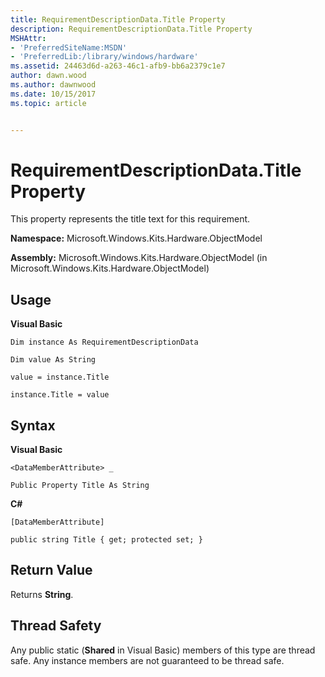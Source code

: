 ```yaml
---
title: RequirementDescriptionData.Title Property
description: RequirementDescriptionData.Title Property
MSHAttr:
- 'PreferredSiteName:MSDN'
- 'PreferredLib:/library/windows/hardware'
ms.assetid: 24463d6d-a263-46c1-afb9-bb6a2379c1e7
author: dawn.wood
ms.author: dawnwood
ms.date: 10/15/2017
ms.topic: article


---
```


# RequirementDescriptionData.Title Property


This property represents the title text for this requirement.

**Namespace:** Microsoft.Windows.Kits.Hardware.ObjectModel

**Assembly:** Microsoft.Windows.Kits.Hardware.ObjectModel (in Microsoft.Windows.Kits.Hardware.ObjectModel)

## <span id="Usage"></span><span id="usage"></span><span id="USAGE"></span>Usage


**Visual Basic**

`Dim instance As RequirementDescriptionData`

`Dim value As String`

`value = instance.Title`

`instance.Title = value`

## <span id="Syntax"></span><span id="syntax"></span><span id="SYNTAX"></span>Syntax


**Visual Basic**

`<DataMemberAttribute> _`

`Public Property Title As String`

**C#**

`[DataMemberAttribute]`

`public string Title { get; protected set; }`

## <span id="Return_Value"></span><span id="return_value"></span><span id="RETURN_VALUE"></span>Return Value


Returns **String**.

## <span id="Thread_Safety"></span><span id="thread_safety"></span><span id="THREAD_SAFETY"></span>Thread Safety


Any public static (**Shared** in Visual Basic) members of this type are thread safe. Any instance members are not guaranteed to be thread safe.

 

 






